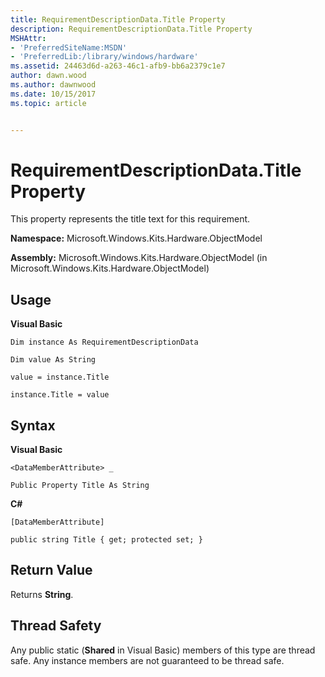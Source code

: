 ```yaml
---
title: RequirementDescriptionData.Title Property
description: RequirementDescriptionData.Title Property
MSHAttr:
- 'PreferredSiteName:MSDN'
- 'PreferredLib:/library/windows/hardware'
ms.assetid: 24463d6d-a263-46c1-afb9-bb6a2379c1e7
author: dawn.wood
ms.author: dawnwood
ms.date: 10/15/2017
ms.topic: article


---
```


# RequirementDescriptionData.Title Property


This property represents the title text for this requirement.

**Namespace:** Microsoft.Windows.Kits.Hardware.ObjectModel

**Assembly:** Microsoft.Windows.Kits.Hardware.ObjectModel (in Microsoft.Windows.Kits.Hardware.ObjectModel)

## <span id="Usage"></span><span id="usage"></span><span id="USAGE"></span>Usage


**Visual Basic**

`Dim instance As RequirementDescriptionData`

`Dim value As String`

`value = instance.Title`

`instance.Title = value`

## <span id="Syntax"></span><span id="syntax"></span><span id="SYNTAX"></span>Syntax


**Visual Basic**

`<DataMemberAttribute> _`

`Public Property Title As String`

**C#**

`[DataMemberAttribute]`

`public string Title { get; protected set; }`

## <span id="Return_Value"></span><span id="return_value"></span><span id="RETURN_VALUE"></span>Return Value


Returns **String**.

## <span id="Thread_Safety"></span><span id="thread_safety"></span><span id="THREAD_SAFETY"></span>Thread Safety


Any public static (**Shared** in Visual Basic) members of this type are thread safe. Any instance members are not guaranteed to be thread safe.

 

 






